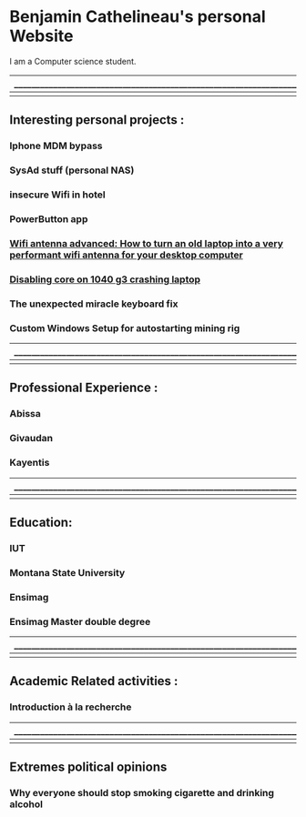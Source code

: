 # Benjamin Cathelineau's personal Website
I am a Computer science student. 

|___________________________________________________________________________________________________|
|:-----:|
||

## Interesting personal projects :
### Iphone MDM bypass
### SysAd stuff  (personal NAS)
### insecure Wifi in hotel
### PowerButton app
### [Wifi antenna advanced: How to turn an old laptop into a very performant wifi antenna for your desktop computer](personal_projects/wifi_antenna_advanced/wifi_antenna_advanced.md)
### [Disabling core on 1040 g3 crashing laptop](personal_projects/1040g3_disable_core/1040g3_disable_core.md)
### The unexpected miracle keyboard fix
### Custom Windows Setup for autostarting mining rig

|___________________________________________________________________________________________________|
|:-----:|
||

## Professional Experience : 
### Abissa
### Givaudan
### Kayentis


|___________________________________________________________________________________________________|
|:-----:|
||

## Education:
### IUT
### Montana State University
### Ensimag 
### Ensimag Master double degree


|___________________________________________________________________________________________________|
|:-----:|
||

## Academic Related activities :
### Introduction à la recherche 


|___________________________________________________________________________________________________|
|:-----:|
|| 

## Extremes political opinions 
### Why everyone should stop smoking cigarette and drinking alcohol